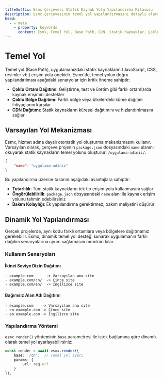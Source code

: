 ```yaml
---
titleSuffix: Esmx Çerçevesi Statik Kaynak Yolu Yapılandırma Kılavuzu
description: Esmx çerçevesinin temel yol yapılandırmasını detaylı olarak açıklar, çoklu ortam dağıtımı, CDN dağıtımı ve kaynak erişim yolu ayarlarını içerir, geliştiricilere esnek statik kaynak yönetimi sağlar.
head:
  - - meta
    - property: keywords
      content: Esmx, Temel Yol, Base Path, CDN, Statik Kaynaklar, Çoklu Ortam Dağıtımı, Kaynak Yönetimi
---
```


# Temel Yol

Temel yol (Base Path), uygulamanızdaki statik kaynakların (JavaScript, CSS, resimler vb.) erişim yolu önekidir. Esmx'de, temel yolun doğru yapılandırılması aşağıdaki senaryolar için kritik öneme sahiptir:

- **Çoklu Ortam Dağıtımı**: Geliştirme, test ve üretim gibi farklı ortamlarda kaynak erişimini destekler
- **Çoklu Bölge Dağıtımı**: Farklı bölge veya ülkelerdeki küme dağıtım ihtiyaçlarını karşılar
- **CDN Dağıtımı**: Statik kaynakların küresel dağıtımını ve hızlandırılmasını sağlar

## Varsayılan Yol Mekanizması

Esmx, hizmet adına dayalı otomatik yol oluşturma mekanizmasını kullanır. Varsayılan olarak, çerçeve projenin `package.json` dosyasındaki `name` alanını okuyarak statik kaynakların temel yolunu oluşturur: `/uygulama-adiniz/`.

```json title="package.json"
{
    "name": "uygulama-adiniz"
}
```

Bu yapılandırma üzerine tasarım aşağıdaki avantajlara sahiptir:

- **Tutarlılık**: Tüm statik kaynakların tek tip erişim yolu kullanmasını sağlar
- **Öngörülebilirlik**: `package.json` dosyasındaki `name` alanı ile kaynak erişim yolunu tahmin edebilirsiniz
- **Bakım Kolaylığı**: Ek yapılandırma gerektirmez, bakım maliyetini düşürür

## Dinamik Yol Yapılandırması

Gerçek projelerde, aynı kodu farklı ortamlara veya bölgelere dağıtmamız gerekebilir. Esmx, dinamik temel yol desteği sunarak uygulamanın farklı dağıtım senaryolarına uyum sağlamasını mümkün kılar.

### Kullanım Senaryoları

#### İkinci Seviye Dizin Dağıtımı
```
- example.com      -> Varsayılan ana site
- example.com/cn/  -> Çince site
- example.com/en/  -> İngilizce site
```

#### Bağımsız Alan Adı Dağıtımı
```
- example.com    -> Varsayılan ana site
- cn.example.com -> Çince site
- en.example.com -> İngilizce site
```

### Yapılandırma Yöntemi

`esmx.render()` yönteminin `base` parametresi ile istek bağlamına göre dinamik olarak temel yol ayarlayabilirsiniz:

```ts
const render = await esmx.render({
    base: '/cn',  // Temel yol ayarı
    params: {
        url: req.url
    }
});
```
